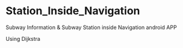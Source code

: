 # Station_Inside_Navigation
Subway Information & Subway Station inside Navigation android APP

Using Dijkstra
